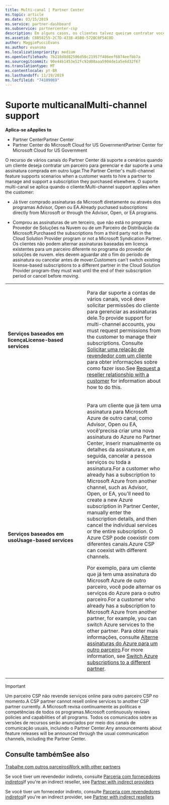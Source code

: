 ```yaml
---
title: Multi-canal | Partner Center
ms.topic: article
ms.date: 03/15/2019
ms.service: partner-dashboard
ms.subservice: partnercenter-csp
description: Em alguns casos, os clientes talvez queiram contratar você para provisionar e dar suporte a uma assinatura que eles compraram em outro lugar.
ms.assetid: C8B58255-2C7D-4338-A5B0-572BC0F54C0D
author: MaggiePucciEvans
ms.author: evansma
ms.localizationpriority: medium
ms.openlocfilehash: 7b218d8d82506d50c21957f406eef6874eefbb7a
ms.sourcegitcommit: 90e44b1453e52fc92d08aaa5904de1a5e6d32f67
ms.translationtype: MT
ms.contentlocale: pt-BR
ms.lasthandoff: 11/19/2019
ms.locfileid: "74189069"
---
```

# <a name="multi-channel-support"></a><span data-ttu-id="b8f3b-103">Suporte multicanal</span><span class="sxs-lookup"><span data-stu-id="b8f3b-103">Multi-channel support</span></span>

<span data-ttu-id="b8f3b-104">**Aplica-se a**</span><span class="sxs-lookup"><span data-stu-id="b8f3b-104">**Applies to**</span></span>

-  <span data-ttu-id="b8f3b-105">Partner Center</span><span class="sxs-lookup"><span data-stu-id="b8f3b-105">Partner Center</span></span>
-  <span data-ttu-id="b8f3b-106">Partner Center do Microsoft Cloud for US Government</span><span class="sxs-lookup"><span data-stu-id="b8f3b-106">Partner Center for Microsoft Cloud for US Government</span></span>


<span data-ttu-id="b8f3b-107">O recurso de vários canais do Partner Center dá suporte a cenários quando um cliente deseja contratar um parceiro para gerenciar e dar suporte a uma assinatura comprada em outro lugar.</span><span class="sxs-lookup"><span data-stu-id="b8f3b-107">The Partner Center's multi-channel feature supports scenarios when a customer wants to hire a partner to manage and support a subscription they purchased elsewhere.</span></span> <span data-ttu-id="b8f3b-108">O suporte multi-canal se aplica quando o cliente:</span><span class="sxs-lookup"><span data-stu-id="b8f3b-108">Multi-channel support applies when the customer:</span></span>

-   <span data-ttu-id="b8f3b-109">Já tiver comprado assinaturas da Microsoft diretamente ou através dos programas Advisor, Open ou EA.</span><span class="sxs-lookup"><span data-stu-id="b8f3b-109">Already puchased subscriptions directly from Microsoft or through the Advisor, Open, or EA programs.</span></span>

-   <span data-ttu-id="b8f3b-110">Comprou as assinaturas de um terceiro, que não está no programa Provedor de Soluções na Nuvem ou de um Parceiro de Distribuição da Microsoft.</span><span class="sxs-lookup"><span data-stu-id="b8f3b-110">Purchased the subscriptions from a third party not in the Cloud Solution Provider program or not a Microsoft Syndication Partner.</span></span> <span data-ttu-id="b8f3b-111">Os clientes não podem alternar assinaturas baseadas em licença existentes para um parceiro diferente no programa do provedor de soluções de nuvem. eles devem aguardar até o fim do período de assinatura ou cancelar antes de mover.</span><span class="sxs-lookup"><span data-stu-id="b8f3b-111">Customers can't switch existing license-based subscriptions to a different partner in the Cloud Solution Provider program-they must wait until the end of their subscription period or cancel before moving.</span></span>


<table>
<colgroup>
<col width="50%" />
<col width="50%" />
</colgroup>
<tbody>
<tr class="odd">
<td><p><span data-ttu-id="b8f3b-112"><strong>Serviços baseados em licença</strong></span><span class="sxs-lookup"><span data-stu-id="b8f3b-112"><strong>License-based services</strong></span></span></p></td>
<td><p><span data-ttu-id="b8f3b-113">Para dar suporte a contas de vários canais, você deve solicitar permissões do cliente para gerenciar as assinaturas dele.</span><span class="sxs-lookup"><span data-stu-id="b8f3b-113">To provide support for multi-channel accounts, you must request permissions from the customer to manage their subscriptions.</span></span> <span data-ttu-id="b8f3b-114">Consulte <a href="request-a-relationship-with-a-customer.md" data-raw-source="[Request a reseller relationship with a customer](request-a-relationship-with-a-customer.md)">Solicitar uma relação de revendedor com um cliente</a> para obter informações sobre como fazer isso.</span><span class="sxs-lookup"><span data-stu-id="b8f3b-114">See <a href="request-a-relationship-with-a-customer.md" data-raw-source="[Request a reseller relationship with a customer](request-a-relationship-with-a-customer.md)">Request a reseller relationship with a customer</a> for information about how to do this.</span></span></p></td>
</tr>
<tr class="even">
<td><p><span data-ttu-id="b8f3b-115"><strong>Serviços baseados em uso</strong></span><span class="sxs-lookup"><span data-stu-id="b8f3b-115"><strong>Usage-based services</strong></span></span></p></td>
<td>
<p><span data-ttu-id="b8f3b-116">Para um cliente que já tem uma assinatura para Microsoft Azure de outro canal, como Advisor, Open ou EA, você&#39;precisa criar uma nova assinatura do Azure no Partner Center, inserir manualmente os detalhes da assinatura e, em seguida, cancelar a pessoa serviços ou toda a assinatura.</span><span class="sxs-lookup"><span data-stu-id="b8f3b-116">For a customer who already has a subscription to Microsoft Azure from another channel, such as Advisor, Open, or EA, you&#39;ll need to create a new Azure subscription in Partner Center, manually enter the subscription details, and then cancel the individual services or the entire subscription.</span></span> <span data-ttu-id="b8f3b-117">O Azure CSP pode coexistir com diferentes canais.</span><span class="sxs-lookup"><span data-stu-id="b8f3b-117">Azure CSP can coexist with different channels.</span></span></p>
<p><span data-ttu-id="b8f3b-118">Por exemplo, para um cliente que já tem uma assinatura do Microsoft Azure de outro parceiro, você pode alternar os serviços do Azure para o outro parceiro.</span><span class="sxs-lookup"><span data-stu-id="b8f3b-118">For a customer who already has a subscription to Microsoft Azure from another partner, for example, you can switch Azure services to the other partner.</span></span>  <span data-ttu-id="b8f3b-119">Para obter mais informações, consulte <a href="switch-azure-subscriptions-to-a-different-partner.md" data-raw-source="[Switch Azure subscriptions to a different partner](switch-azure-subscriptions-to-a-different-partner.md)">Alterne assinaturas do Azure para um outro parceiro</a>.</span><span class="sxs-lookup"><span data-stu-id="b8f3b-119">For more information, see <a href="switch-azure-subscriptions-to-a-different-partner.md" data-raw-source="[Switch Azure subscriptions to a different partner](switch-azure-subscriptions-to-a-different-partner.md)">Switch Azure subscriptions to a different partner</a>.</span></span></p>
</td>
</tr>
</tbody>
</table>

> [!IMPORTANT]  
> <span data-ttu-id="b8f3b-120">Um parceiro CSP não revende serviços online para outro parceiro CSP no momento.</span><span class="sxs-lookup"><span data-stu-id="b8f3b-120">A CSP partner cannot resell online services to another CSP partner currently.</span></span> <span data-ttu-id="b8f3b-121">A Microsoft revisa continuamente as políticas e competências de todos os programas.</span><span class="sxs-lookup"><span data-stu-id="b8f3b-121">Microsoft continuously reviews policies and capabilities of all programs.</span></span> <span data-ttu-id="b8f3b-122">Todos os comunicados sobre as versões de recursos serão anunciados por meio dos canais de comunicação usuais, incluindo o Partner Center.</span><span class="sxs-lookup"><span data-stu-id="b8f3b-122">Any announcements about feature releases will be announced through the usual communication channels, including the Partner Center.</span></span> 

## <a name="see-also"></a><span data-ttu-id="b8f3b-123">Consulte também</span><span class="sxs-lookup"><span data-stu-id="b8f3b-123">See also</span></span>

[<span data-ttu-id="b8f3b-124">Trabalhe com outros parceiros</span><span class="sxs-lookup"><span data-stu-id="b8f3b-124">Work with other partners</span></span>](work-with-other-partners.md)

<span data-ttu-id="b8f3b-125">Se você tiver um revendedor indireto, consulte [Parceria com fornecedores indiretos](indirect-reseller-tasks-in-partner-center.md)</span><span class="sxs-lookup"><span data-stu-id="b8f3b-125">If you're an indirect reseller, see [Partner with indirect providers](indirect-reseller-tasks-in-partner-center.md)</span></span>

<span data-ttu-id="b8f3b-126">Se você tiver um fornecedor indireto, consulte [Parceria com revendedores indiretos](indirect-provider-tasks-in-partner-center.md)</span><span class="sxs-lookup"><span data-stu-id="b8f3b-126">If you're an indirect provider, see [Partner with indirect resellers](indirect-provider-tasks-in-partner-center.md)</span></span> 

 

 



